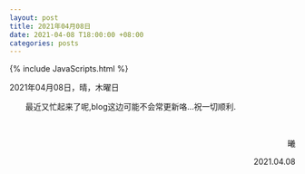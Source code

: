 ```yaml
---
layout: post
title: 2021年04月08日
date: 2021-04-08 T18:00:00 +08:00
categories: posts
---
```


{% include JavaScripts.html %}

2021年04月08日，晴，木曜日  

&emsp;&emsp;最近又忙起来了呢,blog这边可能不会常更新咯...祝一切顺利.  

<audio src="/include/BGM/夏之歌.mp3" autoplay loop></audio>

&emsp;&emsp;  
<p align="right">曦</p>
<p align="right">2021.04.08</p>
